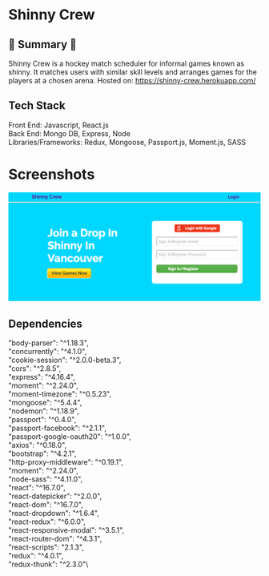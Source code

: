# Shinny Crew

## :round_pushpin: Summary :round_pushpin:

Shinny Crew is a hockey match scheduler for informal games known as shinny. It matches users with similar skill levels and arranges games for the players at a chosen arena. Hosted on: https://shinny-crew.herokuapp.com/

## Tech Stack

Front End: Javascript, React.js <br/>
Back End: Mongo DB, Express, Node <br/>
Libraries/Frameworks: Redux, Mongoose, Passport.js, Moment.js, SASS

# Screenshots

![Main Page](/client/public/images/landing-page.png?raw=true 'Landing Page')

## Dependencies

"body-parser": "^1.18.3",\
"concurrently": "^4.1.0",\
"cookie-session": "^2.0.0-beta.3",\
"cors": "^2.8.5",\
"express": "^4.16.4",\
"moment": "^2.24.0",\
"moment-timezone": "^0.5.23",\
"mongoose": "^5.4.4",\
"nodemon": "^1.18.9",\
"passport": "^0.4.0",\
"passport-facebook": "^2.1.1",\
"passport-google-oauth20": "^1.0.0",\
"axios": "^0.18.0",\
"bootstrap": "^4.2.1",\
"http-proxy-middleware": "^0.19.1",\
"moment": "^2.24.0",\
"node-sass": "^4.11.0",\
"react": "^16.7.0",\
"react-datepicker": "^2.0.0",\
"react-dom": "^16.7.0",\
"react-dropdown": "^1.6.4",\
"react-redux": "^6.0.0",\
"react-responsive-modal": "^3.5.1",\
"react-router-dom": "^4.3.1",\
"react-scripts": "2.1.3",\
"redux": "^4.0.1",\
"redux-thunk": "^2.3.0"\
